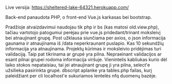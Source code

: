 Live versija: https://sheltered-lake-64321.herokuapp.com/ 

Back-end panaudota PHP, o front-end Vue.js karkasas bei bootstrap.

Pradžioje atvaizdavimui naudojau tik php ir bs (kas matosi old.view.php), tačiau vartotojo patogumui perėjau prie vue.js pridedant/trinant moksleivį bei atnaujinant grupę.
Post užklausa siunčiama per axios, o json informacija gaunama ir atnaujinama iš /data neperkraunant puslapio.
Kas 10 sekundžių informacija yra atnaujinama.
Projektų kūrimas ir moksleivio pridėjimas turi validaciją.
Taip pat tikrinama ar grupė yra pilna.
Nepraeinant validacijos ar esant pilnai grupei rodoma informacija viršuje.
Vienintelis kabliukas kurio dėl laiko stokos nepataisiau, tai jei atnaujinant grupę ji yra pilna, select'e užsilieka pasirinkta grupė.
dbscript aplanke yra tables.php failas, kurį paleidžiant per cli localhost'e sukuriamos lentelės nfq duomenų bazėje.
